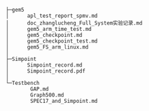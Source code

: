 ```
├─gem5
│      apl_test_report_spmv.md
│      doc_zhanglucheng_Full_System实验记录.md
│      gem5_arm_time_test.md
│      gem5_checkpoint.md
│      gem5_checkpoint_test.md
│      gem5_FS_arm_linux.md
│
├─Simpoint
│      Simpoint_record.md
│      Simpoint_record.pdf
│
└─Testbench
        GAP.md
        Graph500.md
        SPEC17_and_Simpoint.md
```

<!-- ## gem5 文件夹下的内容

### gem5/gem5_FS_arm_linux.md
+   Full system 模式运行 linux(arm) 实验记录

### gem5/gem5_arm_time_test.md
+   Gem5 采用 SE 验证 FS 下程序运行时间的正确性

### gem5/gem5_checkpoint.md
+   Gem5 利用 Checkpoints 进行FS中断与加载实验记录

### gem5/gem5_checkpoint_test.md
+   Gem5 测试 Checkpoints 对指定区域进行debug打印

### gem5/apl_test_report.md
+   对于arm performance library的测试
+   测试存在问题，结果不具有代表性

## Simpoint 文件夹下的内容

### Simpoint_record.md
+   记录在 Graph500 实验中调整 Simpoint聚类数、cpu参数、cache参数以及mem参数对实验结果的影响

## Testbench 文件夹下的内容

### Graph500.md
+   记录 Graph500 Kernel 在算什么以及参数的含义

### Gap.md
+   Gap Benchmark 的 Kernel 含义以及参数的调整

### SPEC17_and_Simpoint.md
+   SPEC17 & Simpoint 安装教程 -->